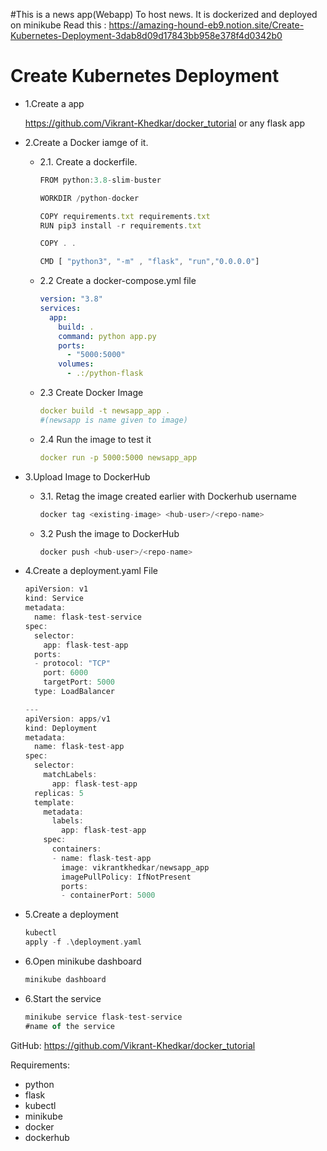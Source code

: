 #This is a news app(Webapp) To host news. It is dockerized and deployed on minikube
Read this : https://amazing-hound-eb9.notion.site/Create-Kubernetes-Deployment-3dab8d09d17843bb958e378f4d0342b0
# Create Kubernetes Deployment

- 1.Create a app
    
    https://github.com/Vikrant-Khedkar/docker_tutorial or any flask app
    
- 2.Create a Docker iamge of it.
    - 2.1. Create a dockerfile.
        
        ```jsx
        FROM python:3.8-slim-buster
        
        WORKDIR /python-docker
        
        COPY requirements.txt requirements.txt
        RUN pip3 install -r requirements.txt
        
        COPY . .
        
        CMD [ "python3", "-m" , "flask", "run","0.0.0.0"]
        ```
        
    - 2.2 Create a docker-compose.yml file
        
        ```yaml
        version: "3.8"
        services:
          app:
            build: .
            command: python app.py
            ports:
              - "5000:5000"
            volumes:
              - .:/python-flask
        ```
        
    - 2.3 Create Docker Image
        
        ```yaml
        docker build -t newsapp_app . 
        #(newsapp is name given to image)
        ```
        
    - 2.4 Run the image to test it
        
        ```yaml
        docker run -p 5000:5000 newsapp_app
        ```
        
    
- 3.Upload Image to DockerHub
    - 3.1. Retag the image created earlier with Dockerhub username
        
        ```c
        docker tag <existing-image> <hub-user>/<repo-name>
        ```
        
    - 3.2 Push the image to DockerHub
        
        ```c
        docker push <hub-user>/<repo-name>
        ```
        
    
- 4.Create a deployment.yaml File
    
    ```c
    apiVersion: v1
    kind: Service
    metadata:
      name: flask-test-service
    spec:
      selector:
        app: flask-test-app
      ports:
      - protocol: "TCP"
        port: 6000
        targetPort: 5000
      type: LoadBalancer
    
    ---
    apiVersion: apps/v1
    kind: Deployment
    metadata:
      name: flask-test-app
    spec:
      selector:
        matchLabels:
          app: flask-test-app
      replicas: 5
      template:
        metadata:
          labels:
            app: flask-test-app
        spec:
          containers:
          - name: flask-test-app
            image: vikrantkhedkar/newsapp_app
            imagePullPolicy: IfNotPresent
            ports:
            - containerPort: 5000
    ```
    
- 5.Create a deployment
    
    ```c
    kubectl 
    apply -f .\deployment.yaml
    ```
    
- 6.Open minikube dashboard
    
    ```c
    minikube dashboard
    ```
    
- 6.Start the service
    
    ```jsx
    minikube service flask-test-service 
    #name of the service
    ```
    

GitHub: https://github.com/Vikrant-Khedkar/docker_tutorial

Requirements:

- python
- flask
- kubectl
- minikube
- docker
- dockerhub
